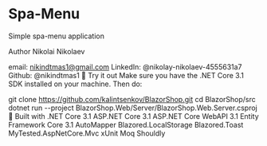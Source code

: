 # Spa-Menu

Simple spa-menu application



 Author
Nikolai Nikolaev

email: nikindtmas1@gmail.com
LinkedIn: @nikolay-nikolaev-4555631a7
Github: @nikindtmas1
👀 Try it out
Make sure you have the .NET Core 3.1 SDK installed on your machine. Then do:

git clone https://github.com/kalintsenkov/BlazorShop.git
cd BlazorShop/src
dotnet run --project BlazorShop.Web/Server/BlazorShop.Web.Server.csproj
👷 Built with
.NET Core 3.1
ASP.NET Core 3.1
ASP.NET Core WebAPI 3.1
Entity Framework Core 3.1
AutoMapper
Blazored.LocalStorage
Blazored.Toast
MyTested.AspNetCore.Mvc
xUnit
Moq
Shouldly
